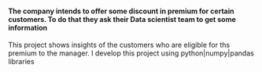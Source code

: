 #### The company intends to offer some discount in premium for certain customers. To do that they ask their Data scientist team to get some information
  This project shows insights of the customers who are eligible for ths premium to the manager.
 I develop this project using python|numpy|pandas libraries
